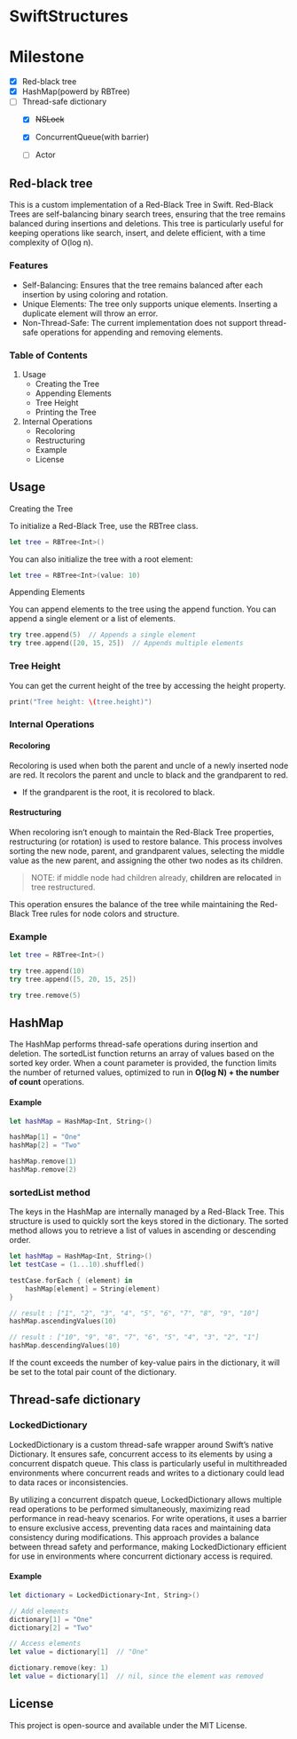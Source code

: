 # SwiftStructures

# Milestone

- [x] Red-black tree
- [x] HashMap(powerd by RBTree)
- [ ] Thread-safe dictionary
    - [x] ~~NSLock~~
    - [x] ConcurrentQueue(with barrier)
    - [ ] Actor


## Red-black tree

This is a custom implementation of a Red-Black Tree in Swift. Red-Black Trees are self-balancing binary search trees, ensuring that the tree remains balanced during insertions and deletions. This tree is particularly useful for keeping operations like search, insert, and delete efficient, with a time complexity of O(log n).

### Features

- Self-Balancing: Ensures that the tree remains balanced after each insertion by using coloring and rotation.
- Unique Elements: The tree only supports unique elements. Inserting a duplicate element will throw an error.
- Non-Thread-Safe: The current implementation does not support thread-safe operations for appending and removing elements.

### Table of Contents

1. Usage
    - Creating the Tree
    - Appending Elements
    - Tree Height
    - Printing the Tree
2.	Internal Operations
    - Recoloring
    - Restructuring
    - Example
    - License


## Usage

Creating the Tree

To initialize a Red-Black Tree, use the RBTree class.

```swift
let tree = RBTree<Int>()
```

You can also initialize the tree with a root element:

```swift
let tree = RBTree<Int>(value: 10)
```

Appending Elements

You can append elements to the tree using the append function. You can append a single element or a list of elements.

``` swift
try tree.append(5)  // Appends a single element
try tree.append([20, 15, 25])  // Appends multiple elements

```

### Tree Height

You can get the current height of the tree by accessing the height property.

```swift
print("Tree height: \(tree.height)")
```

### Internal Operations

#### Recoloring

Recoloring is used when both the parent and uncle of a newly inserted node are red. It recolors the parent and uncle to black and the grandparent to red.

- If the grandparent is the root, it is recolored to black.

#### Restructuring

When recoloring isn’t enough to maintain the Red-Black Tree properties, restructuring (or rotation) is used to restore balance. This process involves sorting the new node, parent, and grandparent values, selecting the middle value as the new parent, and assigning the other two nodes as its children.

>  NOTE: if middle node had children already, **children are relocated** in tree restructured. 


This operation ensures the balance of the tree while maintaining the Red-Black Tree rules for node colors and structure.

### Example

```swift
let tree = RBTree<Int>()

try tree.append(10)
try tree.append([5, 20, 15, 25])

try tree.remove(5)
```

## HashMap

The HashMap performs thread-safe operations during insertion and deletion. The sortedList function returns an array of values based on the sorted key order. When a count parameter is provided, the function limits the number of returned values, optimized to run in **O(log N) + the number of count** operations.

#### Example
```swift 
let hashMap = HashMap<Int, String>()

hashMap[1] = "One"
hashMap[2] = "Two"

hashMap.remove(1)
hashMap.remove(2)
```

### sortedList method

The keys in the HashMap are internally managed by a Red-Black Tree. This structure is used to quickly sort the keys stored in the dictionary. The sorted method allows you to retrieve a list of values in ascending or descending order.
```swift
let hashMap = HashMap<Int, String>()
let testCase = (1...10).shuffled()

testCase.forEach { (element) in
    hashMap[element] = String(element)
}

// result : ["1", "2", "3", "4", "5", "6", "7", "8", "9", "10"]
hashMap.ascendingValues(10)

// result : ["10", "9", "8", "7", "6", "5", "4", "3", "2", "1"]
hashMap.descendingValues(10)

```
If the count exceeds the number of key-value pairs in the dictionary, it will be set to the total pair count of the dictionary.


## Thread-safe dictionary

### LockedDictionary

LockedDictionary is a custom thread-safe wrapper around Swift’s native Dictionary. It ensures safe, concurrent access to its elements by using a concurrent dispatch queue. This class is particularly useful in multithreaded environments where concurrent reads and writes to a dictionary could lead to data races or inconsistencies.

By utilizing a concurrent dispatch queue, LockedDictionary allows multiple read operations to be performed simultaneously, maximizing read performance in read-heavy scenarios. For write operations, it uses a barrier to ensure exclusive access, preventing data races and maintaining data consistency during modifications. This approach provides a balance between thread safety and performance, making LockedDictionary efficient for use in environments where concurrent dictionary access is required.
    
#### Example

```swift
let dictionary = LockedDictionary<Int, String>()

// Add elements
dictionary[1] = "One"
dictionary[2] = "Two"

// Access elements
let value = dictionary[1]  // "One"

dictionary.remove(key: 1)
let value = dictionary[1]  // nil, since the element was removed

```

## License

This project is open-source and available under the MIT License.
